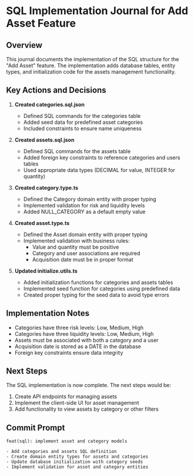 # SQL Implementation Journal for Add Asset Feature

## Overview

This journal documents the implementation of the SQL structure for the "Add Asset" feature. The implementation adds database tables, entity types, and initialization code for the assets management functionality.

## Key Actions and Decisions

1. **Created categories.sql.json**
   - Defined SQL commands for the categories table
   - Added seed data for predefined asset categories
   - Included constraints to ensure name uniqueness

2. **Created assets.sql.json**
   - Defined SQL commands for the assets table
   - Added foreign key constraints to reference categories and users tables
   - Used appropriate data types (DECIMAL for value, INTEGER for quantity)

3. **Created category.type.ts**
   - Defined the Category domain entity with proper typing
   - Implemented validation for risk and liquidity levels
   - Added NULL_CATEGORY as a default empty value

4. **Created asset.type.ts**
   - Defined the Asset domain entity with proper typing
   - Implemented validation with business rules:
     - Value and quantity must be positive
     - Category and user associations are required
     - Acquisition date must be in proper format

5. **Updated initialize.utils.ts**
   - Added initialization functions for categories and assets tables
   - Implemented seed function for categories using predefined data
   - Created proper typing for the seed data to avoid type errors

## Implementation Notes

- Categories have three risk levels: Low, Medium, High
- Categories have three liquidity levels: Low, Medium, High
- Assets must be associated with both a category and a user
- Acquisition date is stored as a DATE in the database
- Foreign key constraints ensure data integrity

## Next Steps

The SQL implementation is now complete. The next steps would be:

1. Create API endpoints for managing assets
2. Implement the client-side UI for asset management
3. Add functionality to view assets by category or other filters

## Commit Prompt

```
feat(sql): implement asset and category models

- Add categories and assets SQL definition
- Create domain entity types for assets and categories
- Update database initialization with category seeds
- Implement validation for asset and category entities
``` 